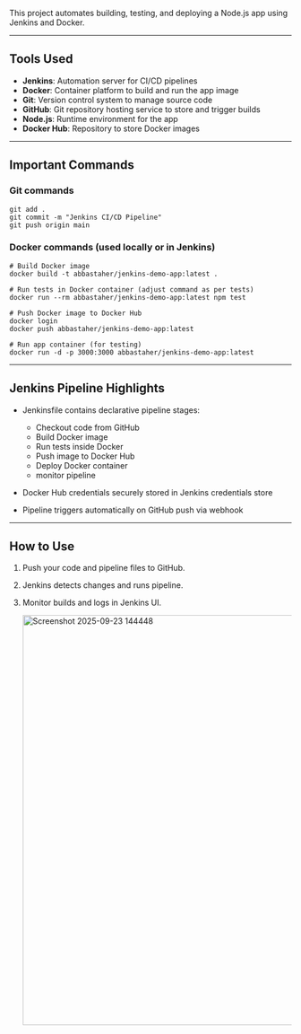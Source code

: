 
This project automates building, testing, and deploying a Node.js app using Jenkins and Docker.

---

## Tools Used

- **Jenkins**: Automation server for CI/CD pipelines  
- **Docker**: Container platform to build and run the app image  
- **Git**: Version control system to manage source code  
- **GitHub**: Git repository hosting service to store and trigger builds  
- **Node.js**: Runtime environment for the app  
- **Docker Hub**: Repository to store Docker images  

---

## Important Commands

### Git commands
```
git add .
git commit -m "Jenkins CI/CD Pipeline"
git push origin main
```

### Docker commands (used locally or in Jenkins)
```
# Build Docker image
docker build -t abbastaher/jenkins-demo-app:latest .

# Run tests in Docker container (adjust command as per tests)
docker run --rm abbastaher/jenkins-demo-app:latest npm test

# Push Docker image to Docker Hub
docker login
docker push abbastaher/jenkins-demo-app:latest

# Run app container (for testing)
docker run -d -p 3000:3000 abbastaher/jenkins-demo-app:latest
```

---

## Jenkins Pipeline Highlights

- Jenkinsfile contains declarative pipeline stages:  
  - Checkout code from GitHub  
  - Build Docker image  
  - Run tests inside Docker  
  - Push image to Docker Hub  
  - Deploy Docker container
  - monitor pipeline

- Docker Hub credentials securely stored in Jenkins credentials store  
- Pipeline triggers automatically on GitHub push via webhook  

---

## How to Use

1. Push your code and pipeline files to GitHub.  
2. Jenkins detects changes and runs pipeline.  
3. Monitor builds and logs in Jenkins UI.

   <img width="1883" height="731" alt="Screenshot 2025-09-23 144448" src="https://github.com/user-attachments/assets/ac42d9ec-1b2a-47a7-903b-a1950f934c42" />


